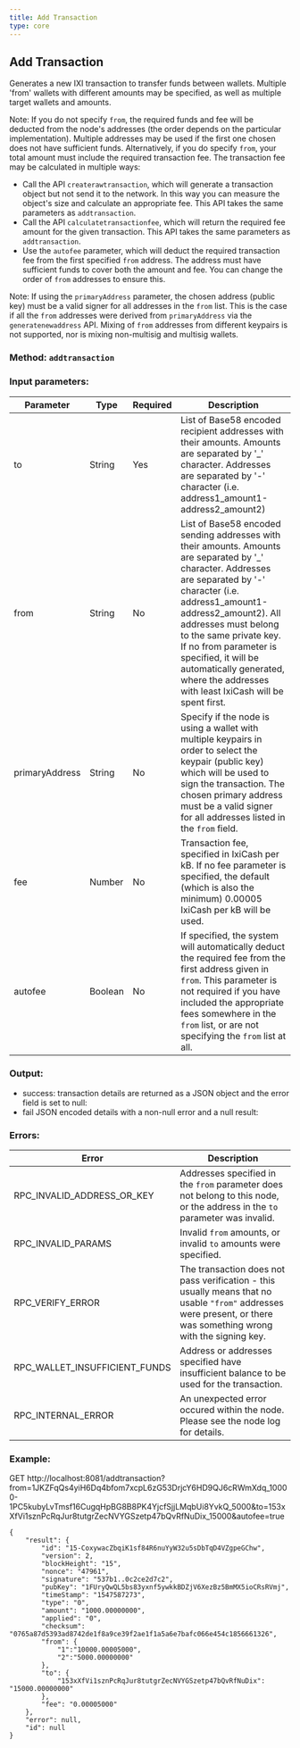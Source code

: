 ```yaml
---
title: Add Transaction
type: core
---
```

## Add Transaction
Generates a new IXI transaction to transfer funds between wallets. Multiple 'from' wallets with different amounts may be specified, as well as multiple target wallets and amounts.

Note: If you do not specify `from`, the required funds and fee will be deducted from the node's addresses (the order depends on the particular implementation). Multiple addresses may be used if the first one chosen does not have sufficient funds.
Alternatively, if you do specify `from`, your total amount must include the required transaction fee. The transaction fee may be calculated in multiple ways:
 - Call the API `createrawtransaction`, which will generate a transaction object but not send it to the network. In this way you can measure the object's size and calculate an appropriate fee. This API takes the same parameters as `addtransaction`.
 - Call the API `calculatetransactionfee`, which will return the required fee amount for the given transaction. This API takes the same parameters as `addtransaction`.
 - Use the `autofee` parameter, which will deduct the required transaction fee from the first specified `from` address. The address must have sufficient funds to cover both the amount and fee. You can change the order of `from` addresses to ensure this.
 
Note: If using the `primaryAddress` parameter, the chosen address (public key) must be a valid signer for all addresses in the `from` list. This is the case if all the `from` addresses were derived from `primaryAddress` via the `generatenewaddress` API. Mixing of `from` addresses from different keypairs is not supported, nor is mixing non-multisig and multisig wallets.
 
### Method: `addtransaction`
### Input parameters:

| Parameter | Type | Required | Description |
| --- | --- | --- | --- |
| to | String | Yes | List of Base58 encoded recipient addresses with their amounts. Amounts are separated by '_' character. Addresses are separated by '-' character (i.e. address1_amount1-address2_amount2) |
| from | String | No | List of Base58 encoded sending addresses with their amounts. Amounts are separated by '_' character. Addresses are separated by '-' character (i.e. address1_amount1-address2_amount2). All addresses must belong to the same private key. If no from parameter is specified, it will be automatically generated, where the addresses with least IxiCash will be spent first. |
| primaryAddress | String | No | Specify if the node is using a wallet with multiple keypairs in order to select the keypair (public key) which will be used to sign the transaction. The chosen primary address must be a valid signer for all addresses listed in the `from` field. |
| fee | Number | No | Transaction fee, specified in IxiCash per kB. If no fee parameter is specified, the default (which is also the minimum) 0.00005 IxiCash per kB will be used. |
| autofee | Boolean | No | If specified, the system will automatically deduct the required fee from the first address given in `from`. This parameter is not required if you have included the appropriate fees somewhere in the `from` list, or are not specifying the `from` list at all. |

### Output:
- success: transaction details are returned as a JSON object and the error field is set to null:
- fail JSON encoded details with a non-null error and a null result:

### Errors:

| Error | Description |
| --- | --- |
| RPC_INVALID_ADDRESS_OR_KEY | Addresses specified in the `from` parameter does not belong to this node, or the address in the `to` parameter was invalid.  | 
| RPC_INVALID_PARAMS | Invalid `from` amounts, or invalid `to` amounts were specified. |
| RPC_VERIFY_ERROR | The transaction does not pass verification - this usually means that no usable `"from"` addresses were present, or there was something wrong with the signing key. |
| RPC_WALLET_INSUFFICIENT_FUNDS | Address or addresses specified have insufficient balance to be used for the transaction. |
| RPC_INTERNAL_ERROR | An unexpected error occured within the node. Please see the node log for details. |

### Example:
GET http://localhost:8081/addtransaction?from=1JKZFqQs4yiH6Dq4bfom7xcpL6zG53DrjcY6HD9QJ6cRWmXdq_10000-1PC5kubyLvTmsf16CugqHpBG8B8PK4YjcfSjjLMqbUi8YvkQ_5000&to=153xXfVi1sznPcRqJur8tutgrZecNVYGSzetp47bQvRfNuDix_15000&autofee=true

```
{
	"result": {
		"id": "15-CoxywacZbqiK1sf84R6nuYyW32u5sDbTqD4VZgpeGChw",
		"version": 2,
		"blockHeight": "15",
		"nonce": "47961",
		"signature": "537b1..0c2ce2d7c2",
		"pubKey": "1FUryQwQL5bs83yxnf5ywkkBDZjV6XezBz5BmMX5ioCRsRVmj",
		"timeStamp": "1547587273",
		"type": "0",
		"amount": "1000.00000000",
		"applied": "0",
		"checksum": "0765a87d5393ad8742de1f8a9ce39f2ae1f1a5a6e7bafc066e454c1856661326",
		"from": {
			"1":"10000.00005000",
			"2":"5000.00000000"
		},
		"to": {
			"153xXfVi1sznPcRqJur8tutgrZecNVYGSzetp47bQvRfNuDix": "15000.00000000"
		},
		"fee": "0.00005000"
	},
	"error": null,
	"id": null
}
```